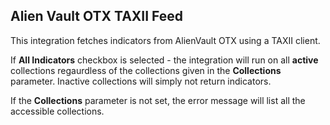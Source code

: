 ## Alien Vault OTX TAXII Feed
This integration fetches indicators from AlienVault OTX using a TAXII client.

If **All Indicators** checkbox is selected - the integration will run on all **active** collections regaurdless of the 
collections given in the **Collections** parameter. Inactive collections will simply not return indicators.

If the **Collections** parameter is not set, the error message will list all the accessible collections.
